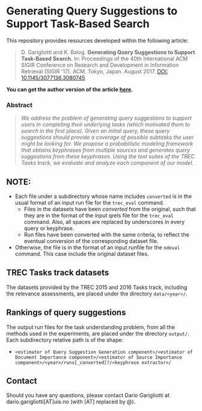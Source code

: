 # Generating Query Suggestions to Support Task-Based Search

This repository provides resources developed within the following article:

> D. Garigliotti and K. Balog. **Generating Query Suggestions to Support Task-Based Search.** In: Proceedings of the 40th International ACM SIGIR Conference on Research and Development in Information Retrieval (SIGIR '17). ACM. Tokyo, Japan. August 2017. [DOI: 10.1145/3077136.3080745](https://doi.org/10.1145/3077136.3080745)

**You can get the author version of the article [here](https://arxiv.org/abs/1708.08289).**


### Abstract

> *We address the problem of generating query suggestions to support users in completing their underlying tasks (which motivated them to search in the first place). 
Given an initial query, these query suggestions should provide a coverage of possible subtasks the user might be looking for. 
We propose a probabilistic modeling framework that obtains keyphrases from multiple sources and generates query suggestions from these keyphrases. 
Using the test suites of the TREC Tasks track, we evaluate and analyze each component of our model.*


## NOTE:

- Each file under a subdirectory whose name includes `converted` is in the usual format of an input run file for the `trec_eval` command.
    - Files in the datasets have been *converted* from the original, such that they are in the format of the input qrels file for the `trec_eval` command. Also, all spaces are replaced by underscores in every query or keyphrase.
    - Run files have been converted with the same criteria, to reflect the eventual conversion of the corresponding dataset file.
- Otherwise, the file is in the format of an input runfile for the `ndeval` command. This case include the original dataset files.


## TREC Tasks track datasets

The datasets provided by the TREC 2015 and 2016 Tasks track, including the relevance assessments, are placed under the directory `data/<year>/`.


## Rankings of query suggestions

The output run files for the task understanding problem, from all the methods used in the experiments, are placed under the directory `output/`. Each subdirectory relative path is of the shape:

- `<estimator of Query Suggestion Generation component>/<estimator of Document Importance component>/<estimator of Source Importance component>/<year>/runs[_converted]?/<keyphrase extractor>/`


## Contact

Should you have any questions, please contact Darío Garigliotti at dario.garigliotti[AT]uis.no (with [AT] replaced by @).
